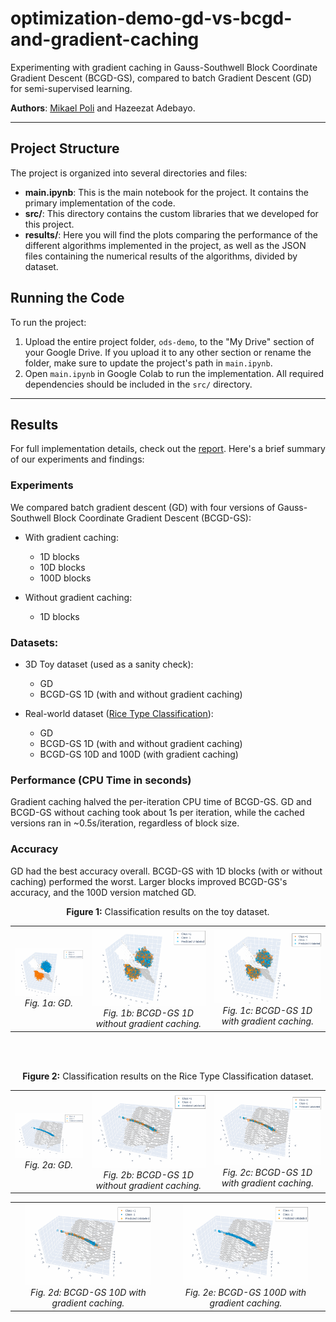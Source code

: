 # optimization-demo-gd-vs-bcgd-and-gradient-caching
Experimenting with gradient caching in Gauss-Southwell Block Coordinate Gradient Descent (BCGD-GS), compared to batch Gradient Descent (GD) for semi-supervised learning.

**Authors**: [Mikael Poli](https://github.com/mikaelpoli) and Hazeezat Adebayo.

---

## Project Structure

The project is organized into several directories and files:

- **main.ipynb**: This is the main notebook for the project. It contains the primary implementation of the code.
- **src/**: This directory contains the custom libraries that we developed for this project.
- **results/**: Here you will find the plots comparing the performance of the different algorithms implemented in the project, as well as the JSON files containing the numerical results of the algorithms, divided by dataset.

## Running the Code

To run the project:

1. Upload the entire project folder, `ods-demo`, to the "My Drive" section of your Google Drive. If you upload it to any other section or rename the folder, make sure to update the project's path in `main.ipynb`.
2. Open `main.ipynb` in Google Colab to run the implementation. All required dependencies should be included in the `src/` directory.

---

## Results

For full implementation details, check out the [report](./report.pdf). Here's a brief summary of our experiments and findings:

### Experiments

We compared batch gradient descent (GD) with four versions of Gauss-Southwell Block Coordinate Gradient Descent (BCGD-GS):

- With gradient caching:
  - 1D blocks
  - 10D blocks
  - 100D blocks

- Without gradient caching:
  - 1D blocks

### Datasets:

- 3D Toy dataset (used as a sanity check):
  - GD
  - BCGD-GS 1D (with and without gradient caching)

- Real-world dataset ([Rice Type Classification](https://www.kaggle.com/datasets/mssmartypants/rice-type-classification)):
  - GD
  - BCGD-GS 1D (with and without gradient caching)
  - BCGD-GS 10D and 100D (with gradient caching)

### Performance (CPU Time in seconds)

Gradient caching halved the per-iteration CPU time of BCGD-GS. GD and BCGD-GS without caching took about 1s per iteration, while the cached versions ran in ~0.5s/iteration, regardless of block size.

### Accuracy

GD had the best accuracy overall. BCGD-GS with 1D blocks (with or without caching) performed the worst. Larger blocks improved BCGD-GS's accuracy, and the 100D version matched GD.

<p align="center"><strong>Figure 1:</strong> Classification results on the toy dataset.</p>

<div align="center">
  <table>
    <tr>
      <td align="center">
        <img src="./results/algorithms/figures/decision-boundary/gd-decision-boundary-toy.gif" width="200" alt="Animated 3D rotating plot of GD's classification accuracy against a decision boundary interpolated using k-NN with k=1. Dataset: Toy dataset."/><br/>
        <em>Fig. 1a: GD.</em>
      </td>
      <td align="center">
        <img src="./results/algorithms/figures/decision-boundary/bcgd-1d-non-cached-decision-boundary-toy.gif" width="200" alt="Animated 3D rotating plot of BCGD-GS 1D without gradient caching's classification accuracy against a decision boundary interpolated using k-NN with k=1. Dataset: Toy dataset."/><br/>
        <em>Fig. 1b: BCGD-GS 1D without gradient caching.</em>
      </td>
      <td align="center">
        <img src="./results/algorithms/figures/decision-boundary/bcgd-1d-cached-decision-boundary-toy.gif" width="200" alt="Animated 3D rotating plot of BCGD-GS 1D with gradient caching's classification accuracy against a decision boundary interpolated using k-NN with k=1. Dataset: Toy dataset."/><br/>
        <em>Fig. 1c: BCGD-GS 1D with gradient caching.</em>
      </td>
    </tr>
  </table>
</div>

<br><br>

<p align="center"><strong>Figure 2:</strong> Classification results on the Rice Type Classification dataset.</p>

<div align="center">
  <table>
    <tr>
      <td align="center">
        <img src="./results/algorithms/figures/decision-boundary/gd-decision-boundary.gif" width="200" alt="Animated 3D rotating plot of GD's classification accuracy against a decision boundary interpolated using k-NN with k=1. Dataset: Rice Type Classification dataset."/><br/>
        <em>Fig. 2a: GD.</em>
      </td>
      <td align="center">
        <img src="./results/algorithms/figures/decision-boundary/bcgd-1d-non-cached-decision-boundary.gif" width="200" alt="Animated 3D rotating plot of BCGD-GS 1D without gradient caching's classification accuracy against a decision boundary interpolated using k-NN with k=1. Dataset: Rice Type Classification dataset."/><br/>
        <em>Fig. 2b: BCGD-GS 1D without gradient caching.</em>
      </td>
      <td align="center">
        <img src="./results/algorithms/figures/decision-boundary/bcgd-1d-cached-decision-boundary.gif" width="200" alt="Animated 3D rotating plot of BCGD-GS 1D with gradient caching's classification accuracy against a decision boundary interpolated using k-NN with k=1. Dataset: Rice Type Classification dataset."/><br/>
        <em>Fig. 2c: BCGD-GS 1D with gradient caching.</em>
      </td>
    </tr>
  </table>
</div>

<div align="center">
  <table>
    <tr>
      <td align="center">
        <img src="./results/algorithms/figures/decision-boundary/bcgd-10d-cached-decision-boundary.gif" width="200" alt="Animated 3D rotating plot of BCGD-GS 10D with gradient caching's classification accuracy against a decision boundary interpolated using k-NN with k=1. Dataset: Rice Type Classification dataset."/><br/>
        <em>Fig. 2d: BCGD-GS 10D with gradient caching.</em>
      </td>
      <td align="center">
        <img src="./results/algorithms/figures/decision-boundary/bcgd-100d-cached-decision-boundary.gif" width="200" alt="Animated 3D rotating plot of BCGD-GS 100D with gradient caching's classification accuracy against a decision boundary interpolated using k-NN with k=1. Dataset: Rice Type Classification dataset."/><br/>
        <em>Fig. 2e: BCGD-GS 100D with gradient caching.</em>
      </td>
    </tr>
  </table>
</div>
